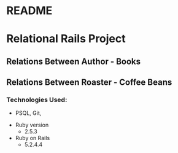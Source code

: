# README

# Relational Rails Project
## Relations Between Author - Books
## Relations Between Roaster - Coffee Beans
### Technologies Used:
   - PSQL, Git, 

* Ruby version
   - 2.5.3
* Ruby on Rails
   - 5.2.4.4
